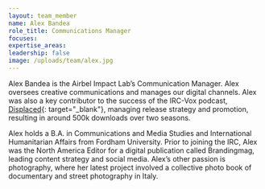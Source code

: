 ```yaml
---
layout: team_member
name: Alex Bandea
role_title: Communications Manager
focuses:
expertise_areas:
leadership: false
image: /uploads/team/alex.jpg
---
```


Alex Bandea is the Airbel Impact Lab’s Communication Manager. Alex oversees creative communications and manages our digital channels. Alex was also a key contributor to the success of the IRC-Vox podcast, [Displaced](https://www.rescue.org/displaced){: target="_blank"}, managing release strategy and promotion, resulting in around 500k downloads over two seasons.

Alex holds a B.A. in Communications and Media Studies and International Humanitarian Affairs from Fordham University. Prior to joining the IRC, Alex was the North America Editor for a digital publication called Brandingmag, leading content strategy and social media. Alex’s other passion is photography, where her latest project involved a collective photo book of documentary and street photography in Italy.